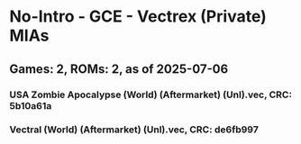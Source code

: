 # No-Intro - GCE - Vectrex (Private) MIAs
## Games: 2, ROMs: 2, as of 2025-07-06

### USA Zombie Apocalypse (World) (Aftermarket) (Unl).vec, CRC: 5b10a61a
### Vectral (World) (Aftermarket) (Unl).vec, CRC: de6fb997
